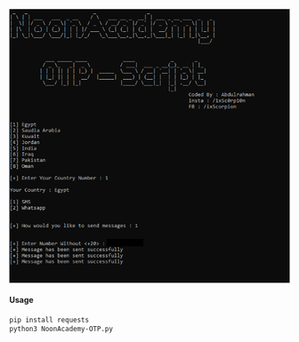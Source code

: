 <img src="https://raw.githubusercontent.com/ix5c0rp10n/NoonAcademy-OTP/main/Screen.png">

#### Usage

```shell script
pip install requests
python3 NoonAcademy-OTP.py
```
